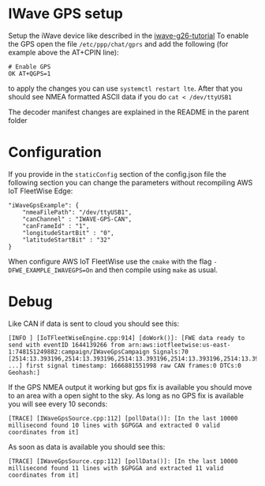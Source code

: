 # IWave GPS setup

Setup the iWave device like described in the
[iwave-g26-tutorial](../../../../../docs/iwave-g26-tutorial/iwave-g26-tutorial.md) To enable the GPS
open the file `/etc/ppp/chat/gprs` and add the following (for example above the AT+CPIN line):

```
# Enable GPS
OK AT+QGPS=1
```

to apply the changes you can use `systemctl restart lte`. After that you should see NMEA formatted
ASCII data if you do `cat < /dev/ttyUSB1`

The decoder manifest changes are explained in the README in the parent folder

# Configuration

If you provide in the `staticConfig` section of the config.json file the following section you can
change the parameters without recompiling AWS IoT FleetWise Edge:

```
"iWaveGpsExample": {
    "nmeaFilePath": "/dev/ttyUSB1",
    "canChannel" : "IWAVE-GPS-CAN",
    "canFrameId" : "1",
    "longitudeStartBit" : "0",
    "latitudeStartBit" : "32"
}
```

When configure AWS IoT FleetWise use the `cmake` with the flag `-DFWE_EXAMPLE_IWAVEGPS=On` and then
compile using `make` as usual.

# Debug

Like CAN if data is sent to cloud you should see this:

```
[INFO ] [IoTFleetWiseEngine.cpp:914] [doWork()]: [FWE data ready to send with eventID 1644139266 from arn:aws:iotfleetwise:us-east-1:748151249882:campaign/IWaveGpsCampaign Signals:70 [2514:13.393196,2514:13.393196,2514:13.393196,2514:13.393196,2514:13.393196,2514:13.393196, ...] first signal timestamp: 1666881551998 raw CAN frames:0 DTCs:0 Geohash:]
```

If the GPS NMEA output it working but gps fix is available you should move to an area with a open
sight to the sky. As long as no GPS fix is available you will see every 10 seconds:

```
[TRACE] [IWaveGpsSource.cpp:112] [pollData()]: [In the last 10000 millisecond found 10 lines with $GPGGA and extracted 0 valid coordinates from it]
```

As soon as data is available you should see this:

```
[TRACE] [IWaveGpsSource.cpp:112] [pollData()]: [In the last 10000 millisecond found 11 lines with $GPGGA and extracted 11 valid coordinates from it]
```
